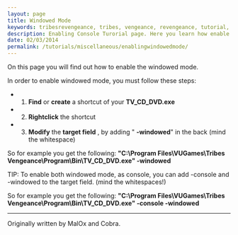```yaml
---
layout: page
title: Windowed Mode
keywords: tribesrevengeance, tribes, vengeance, revengeance, tutorial, guide, enable, windowed, mode, shortcut, target, console
description: Enabling Console Turorial page. Here you learn how enable windowed mode.
date: 02/03/2014
permalink: /tutorials/miscellaneous/enablingwindowedmode/
---
```


On this page you will find out how to enable the windowed mode.

  

In order to enable windowed mode, you must follow these steps:

- 1. **Find** or **create** a shortcut of your **TV\_CD\_DVD.exe**
- 2. **Rightclick** the shortcut
- 3. **Modify** the **target field** , by adding " **-windowed**" in the back (mind the whitespace)
  

So for example you get the following: **"C:\Program Files\VUGames\Tribes Vengeance\Program\Bin\TV\_CD\_DVD.exe" -windowed**

  

TIP: To enable both windowed mode, as console, you can add -console and -windowed to the target field. (mind the whitespaces!)

So for example you get the following: **"C:\Program Files\VUGames\Tribes Vengeance\Program\Bin\TV\_CD\_DVD.exe" -console -windowed**

  

* * *
  

Originally written by MalOx and Cobra.
